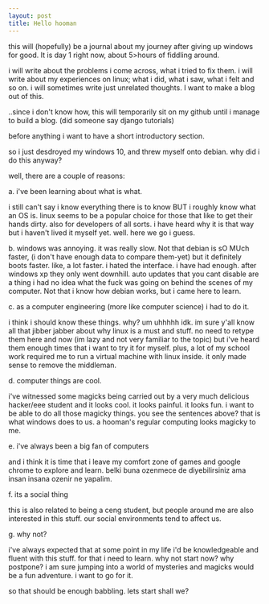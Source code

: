 ```yaml
---
layout: post
title: Hello hooman
---
```


this will (hopefully) be a journal about my journey after giving up windows for good. It is day 1 right now, about 5>hours
of fiddling around.

i will write about the problems i come across, what i tried to fix them. i will write about my experiences on linux; what 
i did, what i saw, what i felt and so on. i will sometimes write just unrelated thoughts. I want to make a blog out of this.

..since i don't know how, this will temporarily sit on my github until i manage to build a blog. 
(did someone say django tutorials)

before anything i want to have a short introductory section.

so i just desdroyed my windows 10, and threw myself onto debian.
why did i do this anyway?

well, there are a couple of reasons:

a. i've been learning about what is what.

i still can't say i know everything there is to know BUT
i roughly know what an OS is. linux seems to be a popular choice for those that like to get their hands dirty.
also for developers of all sorts. i have heard why it is that way but i haven't lived it myself yet.
well.
here we go i guess.

b. windows was annoying.
it was really slow. Not that debian is sO MUch faster, (i don't have enough data to compare them-yet) but it definitely 
boots faster. like, a lot faster.
i hated the interface. i have had enough. after windows xp they only went downhill.
auto updates that you cant disable are a thing
i had no idea what the fuck was going on behind the scenes of my computer. Not that i know how debian works, but i came 
here to learn.

c. as a computer engineering (more like computer science) i had to do it.

i think i should know these things. why? um uhhhhh idk.
im sure y'all know all that jibber jabber about why linux is a must and stuff. no need to retype them here and now (im lazy
and not very familiar to the topic) but i've heard them enough times that i want to try it for myself.
plus, a lot of my school work required me to run a virtual machine with linux inside. it only made sense to remove the middleman.

d. computer things are cool.

i've witnessed some magicks being carried out by a very much delicious hacker/eee student and it looks cool. it looks painful.
it looks fun. i want to be able to do all those magicky things.
you see the sentences above? that is what windows does to us. a hooman's regular computing looks magicky to me.

e. i've always been a big fan of computers

and i think it is time that i leave my comfort zone of games and google chrome to explore and learn.
belki buna ozenmece de diyebilirsiniz ama insan insana ozenir ne yapalim.

f. its a social thing

this is also related to being a ceng student, but people around me are also interested in this stuff. our social environments
tend to affect us.

g. why not?

i've always expected that at some point in my life i'd be knowledgeable and fluent with this stuff. for that i need
 to learn. why not start now? why postpone?
i am sure jumping into a world of mysteries and magicks would be a fun adventure. i want to go for it.

so that should be enough babbling. lets start shall we?
